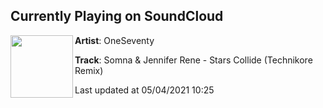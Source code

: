 ## Currently Playing on SoundCloud

[<img align="left" width="100" src="https://i1.sndcdn.com/artworks-NlbsCzAt9RWp6cHv-dh7BVQ-t500x500.jpg">](https://soundcloud.com/oneseventy/somna-jennifer-rene-stars-collide-technikore-remix)

**Artist**: OneSeventy 

**Track**: Somna & Jennifer Rene - Stars Collide (Technikore Remix)

Last updated at 05/04/2021 10:25
